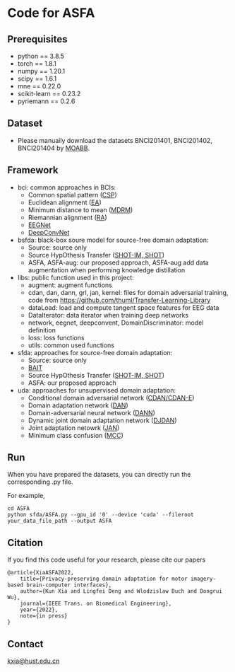 # Code for ASFA

## Prerequisites
* python == 3.8.5
* torch == 1.8.1
* numpy == 1.20.1
* scipy == 1.6.1
* mne == 0.22.0
* scikit-learn == 0.23.2
* pyriemann == 0.2.6

## Dataset
* Please manually download the datasets BNCI201401, BNCI201402, BNCI201404 by [MOABB](https://github.com/NeuroTechX/moabb).

## Framework
* bci: common approaches in BCIs:
  * Common spatial pattern ([CSP](https://ieeexplore.ieee.org/document/895946))
  * Euclidean alignment ([EA](https://ieeexplore.ieee.org/document/8701679))
  * Minimum distance to mean ([MDRM](https://ieeexplore.ieee.org/document/6046114))
  * Riemannian alignment ([RA](https://ieeexplore.ieee.org/document/8013808))
  * [EEGNet](https://iopscience.iop.org/article/10.1088/1741-2552/aace8c/meta)
  * [DeepConvNet](https://onlinelibrary.wiley.com/doi/abs/10.1002/hbm.23730)
* bsfda: black-box soure model for source-free domain adaptation:
  * Source: source only
  * Source HypOthesis Transfer ([SHOT-IM, SHOT](https://proceedings.mlr.press/v119/liang20a.html))
  * ASFA, ASFA-aug: our proposed approach, ASFA-aug add data augmentation when performing knowledge distillation
* libs: public function used in this project:
  * augment: augment functions
  * cdan, dan, dann, grl, jan, kernel: files for domain adversarial training, code from https://github.com/thuml/Transfer-Learning-Library
  * dataLoad: load and compute tangent space features for EEG data
  * DataIterator: data iterator when training deep networks
  * network, eegnet, deepconvent, DomainDiscriminator: model definition
  * loss: loss functions
  * utils: common used functions
* sfda: approaches for source-free domain adaptation:
  * Source: source only
  * [BAIT](https://arxiv.org/abs/2010.12427)
  * Source HypOthesis Transfer ([SHOT-IM, SHOT](https://proceedings.mlr.press/v119/liang20a.html))
  * ASFA: our proposed approach
* uda: approaches for unsupervised domain adaptation:
  * Conditional domain adversarial network ([CDAN/CDAN-E](https://proceedings.neurips.cc/paper/2018/hash/ab88b15733f543179858600245108dd8-Abstract.html))
  * Domain adaptation network ([DAN](https://ieeexplore.ieee.org/abstract/document/8454781/))
  * Domain-adversarial neural network ([DANN](https://www.jmlr.org/papers/volume17/15-239/15-239.pdf))
  * Dynamic joint domain adaptation network ([DJDAN](https://ieeexplore.ieee.org/abstract/document/9354668/))
  * Joint adaptation netowrk ([JAN](http://proceedings.mlr.press/v70/long17a.html))
  * Minimum class confusion ([MCC](https://link.springer.com/chapter/10.1007/978-3-030-58589-1_28))

## Run
When you have prepared the datasets, you can directly run the corresponding .py file.

For example,
```angular2html
cd ASFA
python sfda/ASFA.py --gpu_id '0' --device 'cuda' --fileroot your_data_file_path --output ASFA
```

## Citation
If you find this code useful for your research, please cite our papers
```angular2html
@article{XiaASFA2022,
    title={Privacy-preserving domain adaptation for motor imagery-based brain-computer interfaces},
    author={Kun Xia and Lingfei Deng and Wlodzislaw Duch and Dongrui Wu},
    journal={IEEE Trans. on Biomedical Engineering},
    year={2022},
    note={in press}
}
```

## Contact
[kxia@hust.edu.cn](mailto:kxia@hust.edu.cn)
